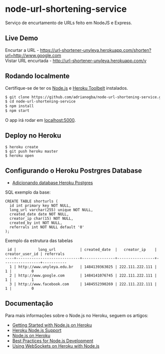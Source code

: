# node-url-shortening-service

Serviço de encurtamento de URLs feito em NodeJS e Express.

## Live Demo

Encurtar a URL - https://url-shortener-unyleya.herokuapp.com/shorten?url=http://www.google.com <br>
Vistar URL encurtada - http://url-shortener-unyleya.herokuapp.com/v

## Rodando localmente

Certifique-se de ter os [Node.js](http://nodejs.org/) e [Heroku Toolbelt](https://toolbelt.heroku.com/) instalados.

```sh
$ git clone https://github.com/adrianogba/node-url-shortening-service.git # or clone your own fork
$ cd node-url-shortening-service
$ npm install
$ npm start
```

O app irá rodar em [localhost:5000](http://localhost:5000/).

## Deploy no Heroku

```
$ heroku create
$ git push heroku master
$ heroku open
```

## Configurando o Heroku Postrgres Database

- [Adicionando database Heroku Postgres](https://devcenter.heroku.com/articles/getting-started-with-nodejs#provision-a-database)

SQL exemplo da base:

```
CREATE TABLE shorturls (
  id int primary key NOT NULL,
  long_url varchar(255) unique NOT NULL,
  created_date date NOT NULL,
  creator_ip char(15) NOT NULL,
  created_by int NOT NULL,
  referrals int NOT NULL default '0'
);
```

Exemplo da estrutura das tabelas

```
 id |          long_url           | created_date  |   creator_ip    | creator_user_id | referrals 
----+-----------------------------+---------------+-----------------+-----------------+-----------
  1 | http://www.unyleya.edu.br   | 1484139363025 | 222.111.222.111 |               1 |         0
  2 | http://www.google.com       | 1484141076745 | 222.111.222.111 |               1 |         1
  3 | http://www.facebook.com     | 1484552390269 | 222.111.222.111 |               1 |         0
```

## Documentação

Para mais informações sobre o Node.js no Heroku, seguem os artigos:

- [Getting Started with Node.js on Heroku](https://devcenter.heroku.com/articles/getting-started-with-nodejs)
- [Heroku Node.js Support](https://devcenter.heroku.com/articles/nodejs-support)
- [Node.js on Heroku](https://devcenter.heroku.com/categories/nodejs)
- [Best Practices for Node.js Development](https://devcenter.heroku.com/articles/node-best-practices)
- [Using WebSockets on Heroku with Node.js](https://devcenter.heroku.com/articles/node-websockets)

